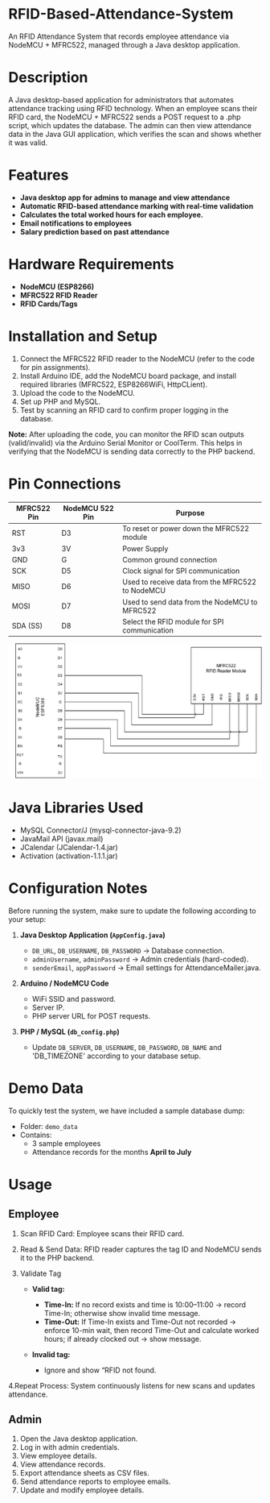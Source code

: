 # RFID-Based-Attendance-System
An RFID Attendance System that records employee attendance via NodeMCU + MFRC522, managed through a Java desktop application.

# Description
A Java desktop-based application for administrators that automates attendance tracking using RFID technology. When an employee scans their RFID card, the NodeMCU + MFRC522 sends a POST request to a .php script, which updates the database. The admin can then view attendance data in the Java GUI application, which verifies the scan and shows whether it was valid.

# Features
- **Java desktop app for admins to manage and view attendance**
- **Automatic RFID-based attendance marking with real-time validation**
- **Calculates the total worked hours for each employee.**
- **Email notifications to employees**
- **Salary prediction based on past attendance**

# Hardware Requirements
- **NodeMCU (ESP8266)**
- **MFRC522 RFID Reader**
- **RFID Cards/Tags**

# Installation and Setup
1. Connect the MFRC522 RFID reader to the NodeMCU (refer to the code for pin assignments).
2. Install Arduino IDE, add the NodeMCU board package, and install required libraries (MFRC522, ESP8266WiFi, HttpCLient).
3. Upload the code to the NodeMCU.
4. Set up PHP and MySQL.
5. Test by scanning an RFID card to confirm proper logging in the database.
   
**Note:** After uploading the code, you can monitor the RFID scan outputs (valid/invalid) via the Arduino Serial Monitor or CoolTerm. This helps in verifying that the NodeMCU is sending data correctly to the PHP backend.
   
# Pin Connections
| MFRC522 Pin | NodeMCU 522 Pin | Purpose |
|-------------|-----------------|----------|
| RST | D3 | To reset or power down the MFRC522 module |
| 3v3 | 3V | Power Supply |
| GND | G  | Common ground connection |
| SCK | D5 | Clock signal for SPI communication |
| MISO | D6 | Used to receive data from the MFRC522 to NodeMCU|
| MOSI | D7 | Used to send data from the NodeMCU to MFRC522 |
| SDA (SS) | D8 | Select the RFID module for SPI communication |

![MFRC522 to NodeMCU Wiring](images/nodemcu_mfrc522_wiring.png)

# Java Libraries Used
- MySQL Connector/J (mysql-connector-java-9.2)
- JavaMail API (javax.mail)
- JCalendar (JCalendar-1.4.jar) 
- Activation (activation-1.1.1.jar)

# Configuration Notes

Before running the system, make sure to update the following according to your setup:

1. **Java Desktop Application (`AppConfig.java`)**  
   - `DB_URL`, `DB_USERNAME`, `DB_PASSWORD` → Database connection.  
   - `adminUsername`, `adminPassword` → Admin credentials (hard-coded).  
   - `senderEmail`, `appPassword` → Email settings for AttendanceMailer.java.

2. **Arduino / NodeMCU Code**  
   - WiFi SSID and password.  
   - Server IP.  
   - PHP server URL for POST requests.

3. **PHP / MySQL (`db_config.php`)**  
   - Update `DB_SERVER`, `DB_USERNAME`, `DB_PASSWORD`, `DB_NAME` and 'DB_TIMEZONE' according to your database setup.

# Demo Data
To quickly test the system, we have included a sample database dump:

- Folder: `demo_data`
- Contains:
  - 3 sample employees
  - Attendance records for the months **April to July**

# Usage
## Employee
1. Scan RFID Card: Employee scans their RFID card.

2. Read & Send Data: RFID reader captures the tag ID and NodeMCU sends it to the PHP backend.

3. Validate Tag
   - **Valid tag:**
        - **Time-In:** If no record exists and time is 10:00–11:00 → record Time-In; otherwise show invalid time message.
        - **Time-Out:** If Time-In exists and Time-Out not recorded → enforce 10-min wait, then record Time-Out and calculate worked hours; if already clocked out → show message.


    - **Invalid tag:**<br>
        - Ignore and show “RFID not found.

4.Repeat Process: System continuously listens for new scans and updates attendance.

## Admin  
1. Open the Java desktop application.
2. Log in with admin credentials.
3. View employee details.
4. View attendance records.
5. Export attendance sheets as CSV files.
6. Send attendance reports to employee emails.
7. Update and modify employee details.




